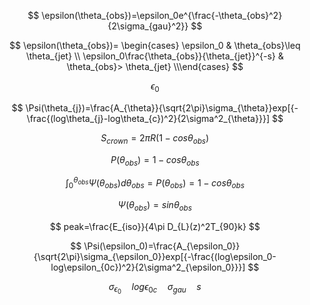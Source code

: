 $$
\epsilon(\theta_{obs})=\epsilon_0e^{\frac{-\theta_{obs}^2}{2\sigma_{gau}^2}}
$$




$$
\epsilon(\theta_{obs})= \begin{cases} \epsilon_0 & \theta_{obs}\leq \theta_{jet} \\ \epsilon_0\frac{\theta_{obs}}{\theta_{jet}}^{-s} & \theta_{obs}> \theta_{jet} \\\end{cases}
$$

$$
\epsilon_0
$$

$$
\Psi(\theta_{j})=\frac{A_{\theta}}{\sqrt{2\pi}\sigma_{\theta}}exp[{-\frac{(log\theta_{j}-log\theta_{c})^2}{2\sigma^2_{\theta}}}]
$$

$$
S_{crown}=2\pi R(1-cos\theta_{obs})
$$

$$
P(\theta_{obs})=1-cos\theta_{obs}
$$

$$
\int_0^{\theta_{obs}} \Psi(\theta_{obs})d\theta_{obs}=P(\theta_{obs})=1-cos\theta_{obs}
$$

$$
\Psi(\theta_{obs})=sin\theta_{obs}
$$



$$
peak=\frac{E_{iso}}{4\pi D_{L}(z)^2T_{90}k}
$$







$$
\Psi(\epsilon_0)=\frac{A_{\epsilon_0}}{\sqrt{2\pi}\sigma_{\epsilon_0}}exp[{-\frac{(log\epsilon_0-log\epsilon_{0c})^2}{2\sigma^2_{\epsilon_0}}}]
$$



$$
\sigma_{\epsilon_0} \quad log\epsilon_{0c} \quad \sigma_{gau} \quad s
$$
